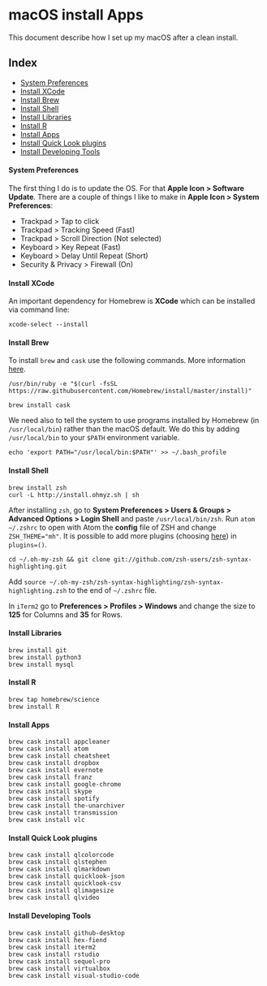 # macOS install Apps

This document describe how I set up my macOS after a clean install.

## Index

* [System Preferences](#system-preferences)
* [Install XCode](#install-xcode)
* [Install Brew](#install-brew)
* [Install Shell](#install-shell)
* [Install Libraries](#install-libraries)
* [Install R](#install-r)
* [Install Apps](#install-apps)
* [Install Quick Look plugins](#install-quick-look-plugins)
* [Install Developing Tools](#install-developing-tools)

#### System Preferences

The first thing I do is to update the OS. For that __Apple Icon > Software Update__. There are a couple of things I like to make in __Apple Icon > System Preferences__:

* Trackpad > Tap to click
* Trackpad > Tracking Speed (Fast)
* Trackpad > Scroll Direction (Not selected)
* Keyboard > Key Repeat (Fast)
* Keyboard > Delay Until Repeat (Short)  
* Security & Privacy > Firewall (On)

#### Install XCode

An important dependency for Homebrew is __XCode__ which can be installed via command line:

```
xcode-select --install
```

#### Install Brew

To install `brew` and `cask` use the following commands. More information [here](https://brew.sh/).

```
/usr/bin/ruby -e "$(curl -fsSL https://raw.githubusercontent.com/Homebrew/install/master/install)"
```

```
brew install cask
```

We need also to tell the system to use programs installed by Homebrew (in `/usr/local/bin`) rather than the macOS default. We do this by adding `/usr/local/bin` to your `$PATH` environment variable.

```
echo 'export PATH="/usr/local/bin:$PATH"' >> ~/.bash_profile
```

#### Install Shell

```
brew install zsh
curl -L http://install.ohmyz.sh | sh
```

After installing `zsh`, go to __System Preferences > Users & Groups > Advanced Options > Login Shell__ and paste `/usr/local/bin/zsh`.
Run `atom ~/.zshrc` to open with Atom the __config__ file of ZSH and change `ZSH_THEME="mh"`. It is possible to add more plugins (choosing [here](https://github.com/robbyrussell/oh-my-zsh/tree/master/plugins)) in `plugins=()`.

```
cd ~/.oh-my-zsh && git clone git://github.com/zsh-users/zsh-syntax-highlighting.git
```

Add `source ~/.oh-my-zsh/zsh-syntax-highlighting/zsh-syntax-highlighting.zsh` to the end of `~/.zshrc` file.

In `iTerm2` go to __Preferences > Profiles > Windows__ and change the size to __125__ for Columns and __35__ for Rows.

#### Install Libraries

```
brew install git
brew install python3
brew install mysql
```

#### Install R

```
brew tap homebrew/science
brew install R
```

#### Install Apps

```
brew cask install appcleaner
brew cask install atom
brew cask install cheatsheet
brew cask install dropbox
brew cask install evernote
brew cask install franz
brew cask install google-chrome
brew cask install skype
brew cask install spotify
brew cask install the-unarchiver
brew cask install transmission
brew cask install vlc
```

#### Install Quick Look plugins

```
brew cask install qlcolorcode
brew cask install qlstephen
brew cask install qlmarkdown
brew cask install quicklook-json
brew cask install quicklook-csv
brew cask install qlimagesize
brew cask install qlvideo
```

#### Install Developing Tools

```
brew cask install github-desktop
brew cask install hex-fiend
brew cask install iterm2
brew cask install rstudio
brew cask install sequel-pro
brew cask install virtualbox
brew cask install visual-studio-code
```
